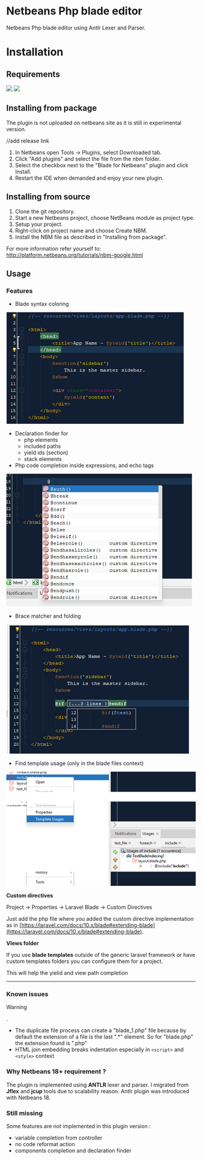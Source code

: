 # Netbeans Php blade editor

Netbeans Php blade editor using Antlr Lexer and Parser.

Installation
============

## Requirements
[![](https://img.shields.io/badge/Version-2.0+-green)]() [![](https://img.shields.io/badge/Netbeans-18+-green)]()

Installing from package
----------------------

The plugin is not uploaded on netbeans site as it is still in experimental version.

//add release link

1. In Netbeans open Tools -> Plugins, select Downloaded tab.
2. Click "Add plugins" and select the file from the nbm folder.
3. Select the checkbox next to the "Blade for Netbeans" plugin and click Install.
4. Restart the IDE when demanded and enjoy your new plugin.

Installing from source
----------------------

1. Clone the git repository.
2. Start a new Netbeans project, choose NetBeans module as project type.
3. Setup your project.
4. Right-click on project name and choose Create NBM.
5. Install the NBM file as described in "Installing from package".

For more information refer yourself to: http://platform.netbeans.org/tutorials/nbm-google.html

## Usage

### Features

- Blade syntax coloring

![syntax coloring](resources/syntax_coloring.png)

- Declaration finder for 
    - php elements
    - included paths
    - yield ids (section)
    - stack elements
- Php code completion inside expressions, and echo tags

![completion](resources/completion.png)

- Brace matcher and folding

![folding](resources/folding.png)

- Find template usage (only in the blade files context)

![template usage](resources/template_usage.png)

**Custom directives**

Project -> Properties -> Laravel Blade -> Custom Directives

Just add the php file where you added the custom directive implementation as in [https://laravel.com/docs/10.x/blade#extending-blade](https://laravel.com/docs/10.x/blade#extending-blade).

**VIews folder**

If you use **blade templates** outside of the generic laravel framework or have custom templates folders you can configure them for a project.

This will help the yielid and view path completion

---

### Known issues

> [!WARNING]
> .

- The duplicate file process can create a "blade_1.php" file because by default the extension of a file is the last ".*" element. So for "blade.php" the extension found is ".php"
- HTML join embedding breaks indentation especially in `<script>` and `<style>` context

### Why Netbeans 18+ requirement ?

The plugin is implemented using **ANTLR** lexer and parser. I migrated from **Jflex** and **jcup** tools due to scalability reason.
Antlr plugin was introduced with Netbeans 18.

### Still missing

Some features are not implemented in this plugin version : 

- variable completion from controller
- no code reformat action
- components completion and declaration finder 